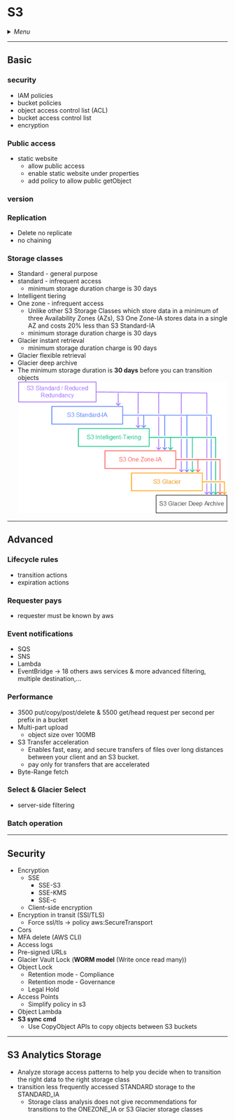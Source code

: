 # S3

<details>
 <summary><i>Menu</i></summary>

- [security](#security)
- [Public access](#public-access)
- [version](#version)
- [Replication](#replication)
- [Storage classes](#storage-classes)
- [Lifecycle rules](#lifecycle-rules)
- [Requester pays](#requester-pays)
- [Event notifications](#event-notifications)
- [Performance](#performance)
- [Select & Glacier Select](#select--glacier-select)
- [Batch operation](#batch-operation)
- [Advanced Security](#security-1)
- [Analytics Storage](#s3-analytics-storage)
</details>

---
## Basic
### security
- IAM policies
- bucket policies
- object access control list (ACL)
- bucket access control list
- encryption
### Public access
- static website
  - allow public access
  - enable static website under properties
  - add policy to allow public getObject
### version
### Replication
- Delete no replicate
- no chaining
### Storage classes
- Standard - general purpose
- standard - infrequent access
  - minimum storage duration charge is 30 days
- Intelligent tiering
- One zone - infrequent access
  - Unlike other S3 Storage Classes which store data in a minimum of three Availability Zones (AZs), S3 One Zone-IA stores data in a single AZ and costs 20% less than S3 Standard-IA
  - minimum storage duration charge is 30 days
- Glacier instant retrieval
  - minimum storage duration charge is 90 days
- Glacier flexible retrieval
- Glacier deep archive
- The minimum storage duration is __30 days__ before you can transition objects
![transition](../../images/lifecycle-transitions-v2.png)

---
## Advanced
### Lifecycle rules
- transition actions
- expiration actions
### Requester pays
- requester must be known by aws
### Event notifications
- SQS
- SNS
- Lambda
- EventBridge -> 18 others aws services & more advanced filtering, multiple destination,...
### Performance
- 3500 put/copy/post/delete & 5500 get/head request per second per prefix in a bucket
- Multi-part upload
  - object size over 100MB
- S3 Transfer acceleration
  - Enables fast, easy, and secure transfers of files over long distances between your client and an S3 bucket.
  - pay only for transfers that are accelerated
- Byte-Range fetch
### Select & Glacier Select
- server-side filtering
### Batch operation

---
## Security
- Encryption
  - SSE
    - SSE-S3
    - SSE-KMS
    - SSE-c
  - Client-side encryption
- Encryption in transit (SSl/TLS)
  - Force ssl/tls -> policy aws:SecureTransport
- Cors
- MFA delete (AWS CLI)
- Access logs
- Pre-signed URLs
- Glacier Vault Lock (__WORM model__ (Write once read many))
- Object Lock
  - Retention mode - Compliance
  - Retention mode - Governance
  - Legal Hold
- Access Points
  - Simplify policy in s3
- Object Lambda
- __S3 sync cmd__
  - Use CopyObject APIs to copy objects between S3 buckets

---
## S3 Analytics Storage
- Analyze storage access patterns to help you decide when to transition the right data to the right storage class
- transition less frequently accessed STANDARD storage to the STANDARD_IA
  - Storage class analysis does not give recommendations for transitions to the ONEZONE_IA or S3 Glacier storage classes